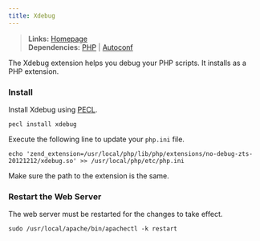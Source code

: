 ```yaml
---
title: Xdebug
---
```



> **Links:** [Homepage](http://xdebug.org/)  
> **Dependencies:** [PHP](/php/) | [Autoconf](/autoconf/)


The Xdebug extension helps you debug your PHP scripts. It installs as a PHP extension.


### Install

Install Xdebug using [PECL](http://pecl.php.net/).

	pecl install xdebug

Execute the following line to update your `php.ini` file.
	
	echo 'zend_extension=/usr/local/php/lib/php/extensions/no-debug-zts-20121212/xdebug.so' >> /usr/local/php/etc/php.ini

Make sure the path to the extension is the same.


### Restart the Web Server

The web server must be restarted for the changes to take effect.

	sudo /usr/local/apache/bin/apachectl -k restart
